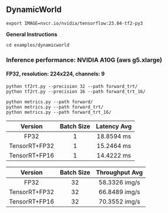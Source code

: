 
## DynamicWorld
```
export IMAGE=nvcr.io/nvidia/tensorflow:23.04-tf2-py3
```
**General Instructions**
```
cd examples/dynamicworld
```
### Inference performance: NVIDIA A10G (aws g5.xlarge)

#### FP32, resolution: 224x224, channels: 9
```
python tf2rt.py --precision 32 --path forward_trt/
python tf2rt.py --precision 16 --path forward_trt_16/

python metrics.py --path forward/
python metrics.py --path forward_trt/
python metrics.py --path forward_trt_16/
```

| **Version** | **Batch Size** | **Latency Avg** |
|:--------------:|:--------------:|:---------------:|
|     FP32       |       1        |    18.8594  ms     | <!-- (std: 0.3340) -->
|     TensorRT+FP32       |       1        |    15.2464 ms     | <!-- (std: 0.3939) -->
|     TensorRT+FP16       |       1        |    14.4222 ms     | <!-- (std: 0.2938) -->

| **Version** | **Batch Size** | **Throughput Avg** |
|:--------------:|:--------------:|:------------------:|
|     FP32       |       32        |      58.3326 img/s      |
|     TensorRT+FP32       |       32        |      66.8489 img/s      |
|      TensorRT+FP16       |       32        |      70.3552 img/s      |

